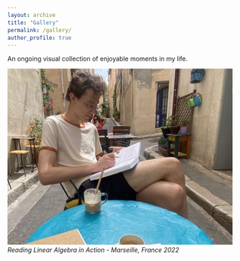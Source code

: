 ```yaml
---
layout: archive
title: "Gallery"
permalink: /gallery/
author_profile: true
---
```


An ongoing visual collection of enjoyable moments in my life.

<p>
    <img src="/images/marseilles.jpg" alt>
    <em>Reading Linear Algebra in Action - Marseille, France 2022</em>
</p>